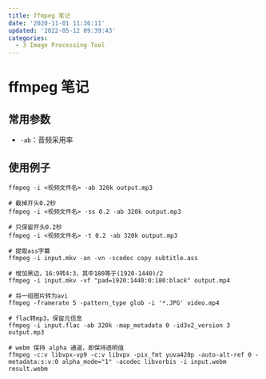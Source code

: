 ```yaml
---
title: ffmpeg 笔记
date: '2020-11-01 11:36:11'
updated: '2022-05-12 09:39:43'
categories:
  - 3 Image Processing Tool
---
```

# ffmpeg 笔记

## 常用参数

- `-ab`：音频采用率

## 使用例子

```shell
ffmpeg -i <视频文件名> -ab 320k output.mp3
```

```shell
# 截掉开头0.2秒
ffmpeg -i <视频文件名> -ss 0.2 -ab 320k output.mp3
```

```shell
# 只保留开头0.2秒
ffmpeg -i <视频文件名> -t 0.2 -ab 320k output.mp3
```

```shell
# 提取ass字幕
ffmpeg -i input.mkv -an -vn -scodec copy subtitle.ass
```

```shell
# 增加黑边，16:9转4:3，其中180等于(1920-1440)/2
ffmpeg -i input.mkv -vf "pad=1920:1440:0:180:black" output.mp4
```

```shell
# 将一组图片转为avi
ffmpeg -framerate 5 -pattern_type glob -i '*.JPG' video.mp4
```

```shell
# flac转mp3，保留元信息
ffmpeg -i input.flac -ab 320k -map_metadata 0 -id3v2_version 3 output.mp3
```

```shell
# webm 保持 alpha 通道，即保持透明值
ffmpeg -c:v libvpx-vp9 -c:v libvpx -pix_fmt yuva420p -auto-alt-ref 0 -metadata:s:v:0 alpha_mode="1" -acodec libvorbis -i input.webm result.webm
```
